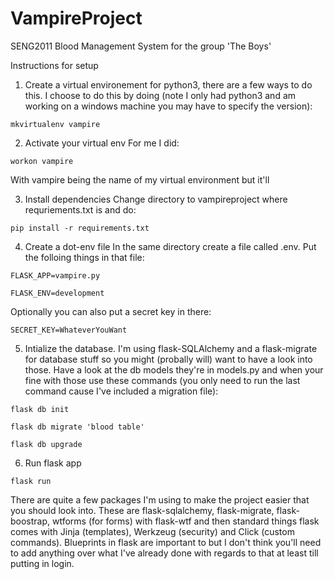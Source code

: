 # VampireProject

SENG2011 Blood Management System for the group 'The Boys'


Instructions for setup

1. Create a virtual environement for python3, there are a few ways to do this. I choose to do this by doing (note I only had python3 and am working on a windows machine you may have to specify the version):

```mkvirtualenv vampire```

2. Activate your virtual env
For me I did: 

```workon vampire```

With vampire being the name of my virtual environment but it'll 

3. Install dependencies
Change directory to vampireproject where requriements.txt is and do:

```pip install -r requirements.txt```

4. Create a dot-env file
In the same directory create a file called .env.
Put the folloing things in that file:

```FLASK_APP=vampire.py```

```FLASK_ENV=development```

Optionally you can also put a secret key in there:
    
```SECRET_KEY=WhateverYouWant```

5. Intialize the database. I'm using flask-SQLAlchemy and a flask-migrate for database stuff so you might (probally will) want to have a look into those. Have a look at the db models they're in models.py and when your fine with those use these commands (you only need to run the last command cause I've included a migration file):

```flask db init ```

```flask db migrate 'blood table'```

```flask db upgrade```

6. Run flask app

```flask run```


There are quite a few packages I'm using to make the project easier that you should look into. These are flask-sqlalchemy, flask-migrate, flask-boostrap, wtforms (for forms) with flask-wtf and then standard things flask comes with Jinja (templates), Werkzeug (security) and Click (custom commands). Blueprints in flask are important to but I don't think you'll need to add anything over what I've already done with regards to that at least till putting in login.

